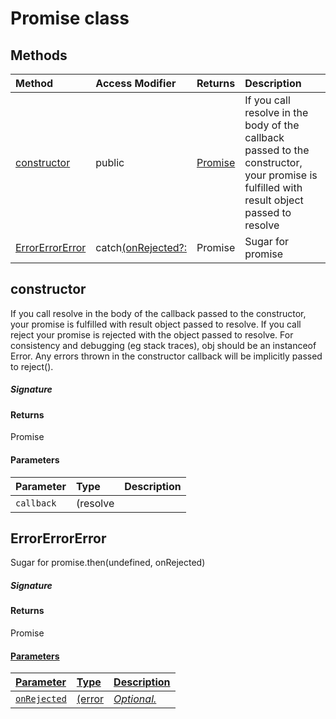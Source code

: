 # Promise class







## Methods

| Method	   | Access Modifier | Returns	| Description|
|:-------------|:----|:-------|:-----------|
|[constructor](#constructor)     | public | [Promise](Promise.md) | If you call resolve in the body of the callback passed to the constructor,  your promise is fulfilled with result object passed to resolve |
|[ErrorErrorError](#errorerrorerror)     | catch<U>(onRejected?: | Promise<U> | Sugar for promise |




## constructor

If you call resolve in the body of the callback passed to the constructor, 
your promise is fulfilled with result object passed to resolve. 
If you call reject your promise is rejected with the object passed to resolve. 
For consistency and debugging (eg stack traces), obj should be an instanceof Error. 
Any errors thrown in the constructor callback will be implicitly passed to reject().

##### Signature

#### Returns
Promise

#### Parameters


| Parameter	   | Type    | Description |
|:-------------|:---------------|:------------|
| `callback`    | (resolve |  |


## ErrorErrorError

Sugar for promise.then(undefined, onRejected) 


##### Signature

#### Returns
Promise<U>

#### Parameters


| Parameter	   | Type    | Description |
|:-------------|:---------------|:------------|
| `onRejected`    | (error | _Optional._ |

